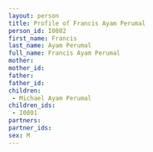 ```yaml
---
layout: person
title: Profile of Francis Ayam Perumal
person_id: I0802
first_name: Francis
last_name: Ayam Perumal
full_name: Francis Ayam Perumal
mother: 
mother_id: 
father: 
father_id: 
children:
 - Michael Ayam Perumal
children_ids:
 - I0801
partners:
partner_ids:
sex: M
---
```



